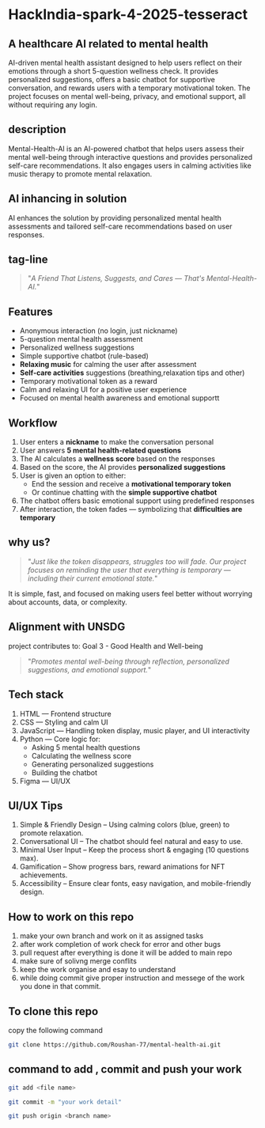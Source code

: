 # HackIndia-spark-4-2025-tesseract
## A healthcare AI  related to mental health
 AI-driven mental health assistant designed to help users reflect on their emotions through a short 5-question wellness check. It provides personalized suggestions, offers a basic chatbot for supportive conversation, and rewards users with a temporary motivational token. The project focuses on mental well-being, privacy, and emotional support, all without requiring any login.

## description
Mental-Health-AI is an AI-powered chatbot that helps users assess their mental well-being through interactive questions and provides personalized self-care recommendations. It also engages users in calming activities like music therapy to promote mental relaxation.

## AI inhancing in solution
AI enhances the solution by providing personalized mental health assessments and tailored self-care recommendations based on user responses.


## tag-line
>"*A Friend That Listens, Suggests, and Cares — That's Mental-Health-AI.*"

## Features

- Anonymous interaction (no login, just nickname)
- 5-question mental health assessment
- Personalized wellness suggestions
- Simple supportive chatbot (rule-based)
- **Relaxing music** for calming the user after assessment
- **Self-care activities** suggestions (breathing,relaxation tips and other)
- Temporary motivational token as a reward
- Calm and relaxing UI for a positive user experience
- Focused on mental health awareness and emotional supportt

## Workflow 

1. User enters a **nickname** to make the conversation personal  
2. User answers **5 mental health-related questions**  
3. The AI calculates a **wellness score** based on the responses  
4. Based on the score, the AI provides **personalized suggestions**  
5. User is given an option to either:
   - End the session and receive a **motivational temporary token**  
   - Or continue chatting with the **simple supportive chatbot**  
6. The chatbot offers basic emotional support using predefined responses  
7. After interaction, the token fades — symbolizing that **difficulties are temporary**

## why us?
>"*Just like the token disappears, struggles too will fade. Our project focuses on reminding the user that everything is temporary — including their current emotional state.*"

It is simple, fast, and focused on making users feel better without worrying about accounts, data, or complexity.

##  Alignment with UNSDG
project contributes to:
Goal 3 - Good Health and Well-being  
>"*Promotes mental well-being through reflection, personalized suggestions, and emotional support.*"

## Tech stack

1. HTML — Frontend structure
2. CSS — Styling and calm UI
3. JavaScript — Handling token display, music player, and UI interactivity
4. Python — Core logic for:
    - Asking 5 mental health questions
    - Calculating the wellness score
    - Generating personalized suggestions
    - Building the chatbot
5. Figma — UI/UX

## UI/UX Tips

 1. Simple & Friendly Design – Using calming colors (blue, green) to promote relaxation. 
 2. Conversational UI – The chatbot should feel natural and easy to use. 
 3. Minimal User Input – Keep the process short & engaging (1️0 questions max). 
 4. Gamification – Show progress bars, reward animations for NFT achievements. 
 5. Accessibility – Ensure clear fonts, easy navigation, and mobile-friendly design.

## How to work on this repo
 1. make your own branch and work on it as assigned tasks
 2. after work completion of work check for error and other bugs
 3. pull request after everything is done it will be added to main repo
 4. make sure of solivng merge conflits
 5. keep the work organise and esay to understand
 6. while doing commit give proper instruction and messege of the work you done in that commit.

## To clone this repo
 copy the following command 

 ```sh
 git clone https://github.com/Roushan-77/mental-health-ai.git
 ```

## command to add , commit and push your work 

```sh
git add <file name>
```
```sh
git commit -m "your work detail"
```
```sh
git push origin <branch name>
```